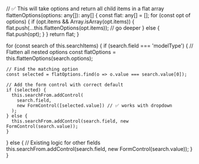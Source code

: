 // ✅ This will take options and return all child items in a flat array
flattenOptions(options: any[]): any[] {
  const flat: any[] = [];
  for (const opt of options) {
    if (opt.items && Array.isArray(opt.items)) {
      flat.push(...this.flattenOptions(opt.items)); // go deeper
    } else {
      flat.push(opt);
    }
  }
  return flat;
}



for (const search of this.searchItems) {
  if (search.field === 'modelType') {
    // Flatten all nested options
    const flatOptions = this.flattenOptions(search.options);

    // Find the matching option
    const selected = flatOptions.find(o => o.value === search.value[0]);

    // Add the form control with correct default
    if (selected) {
      this.searchFrom.addControl(
        search.field,
        new FormControl([selected.value]) // ✅ works with dropdown
      );
    } else {
      this.searchFrom.addControl(search.field, new FormControl(search.value));
    }
  } else {
    // Existing logic for other fields
    this.searchFrom.addControl(search.field, new FormControl(search.value));
  }
}
